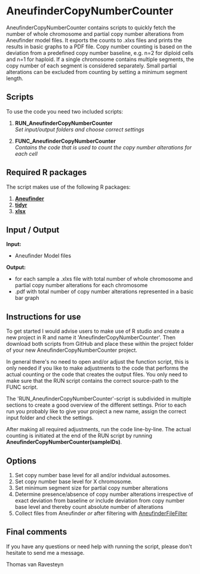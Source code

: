 # AneufinderCopyNumberCounter

AneufinderCopyNumberCounter contains scripts to quickly fetch the number of whole chromosome and partial copy number alterations from Aneufinder model files. It exports the counts to .xlxs files and prints the results in basic graphs to a PDF file. Copy number counting is based on the deviation from a predefined copy number baseline, e.g. n=2 for diploid cells and n=1 for haploid. If a single chromosome contains multiple segments, the copy number of each segment is considered separately. Small partial alterations can be excluded from counting by setting a minimum segment length.


## Scripts

To use the code you need two included scripts:

1. __RUN_AneufinderCopyNumberCounter__  
_Set input/output folders and choose correct settings_

2. __FUNC_AneufinderCopyNumberCounter__  
_Contains the code that is used to count the copy number alterations for each cell_


## Required R packages

The script makes use of the following R packages:

1. __[Aneufinder](https://bioconductor.org/packages/release/bioc/html/AneuFinder.html)__
1. __[tidyr](https://tidyr.tidyverse.org/)__
1. __[xlsx](https://github.com/colearendt/xlsx)__

## Input / Output

__Input:__  
* Aneufinder Model files  

__Output:__
* for each sample a .xlxs file with total number of whole chromosome and partial copy number alterations for each chromosome
* .pdf with total number of copy number alterations represented in a basic bar graph

## Instructions for use

To get started I would advise users to make use of R studio and create a new project in R and name it 'AneufinderCopyNumberCounter'. Then download both scripts from GitHub and place these within the project folder of your new AneufinderCopyNumberCounter project.

In general there's no need to open and/or adjust the function script, this is only needed if you like to make adjustments to the code that performs the actual counting or the code that creates the output files. You only need to make sure that the RUN script contains the correct source-path to the FUNC script.

The 'RUN_AneufinderCopyNumberCounter'-script is subdivided in multiple sections to create a good overview of the different settings. Prior to each run you probably like to give your project a new name, assign the correct input folder and check the settings.

After making all required adjustments, run the code line-by-line. The actual counting is initiated at the end of the RUN script by running  __AneufinderCopyNumberCounter(sampleIDs)__.

## Options

1. Set copy number base level for all and/or indvidual autosomes.
2. Set copy number base level for X chromosome.
3. Set minimum segment size for partial copy number alterations
4. Determine presence/absence of copy number alterations irrespective of exact deviation from baseline or include deviation from copy number base level and thereby count absolute number of alterations
5. Collect files from Aneufinder _or_ after filtering with [AneufinderFileFilter](https://github.com/TWvR/AneufinderFileFilter)

## Final comments

If you have any questions or need help with running the script, please don't hesitate to send me a message.

Thomas van Ravesteyn
